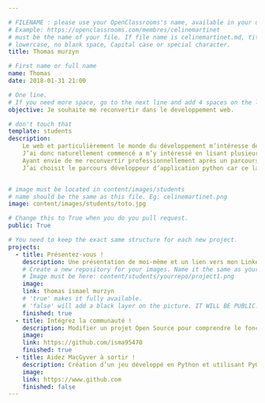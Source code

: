```yaml
---

# FILENAME : please use your OpenClassrooms's name, available in your url.
# Example: https://openclassrooms.com/membres/celinemartinet
# must be the name of your file. If file name is celinemartinet.md, title is celinemartinet.
# lowercase, no blank space, Capital case or special character.
title: Thomas murzyn

# First name or full name
name: Thomas
date: 2018-01-31 21:00

# One line.
# If you need more space, go to the next line and add 4 spaces on the left, as in 'description'.
objective: Je souhaite me reconvertir dans le developpement web.

# don't touch that
template: students
description:
    Le web et particulièrement le monde du développement m’intéresse depuis un certain temps déjà, en effet de nos jour difficile de ne pas constater qu’internet est présent au quotidien dans nos vies.
    J’ai donc naturellement commencé a m’y intéressé en lisant plusieurs articles qui laisse entrevoir un bel avenir au métier du numérique.
    Ayant envie de me reconvertir professionnellement après un parcours scolaire et des expériences plutôt orienté vente/ commerce mais ne me convenant pas j’ai décider de franchir le pas et de me lancer à la fin de mon cdd vers une reconversion professionnelle dans le développement.
    J’ai choisit le parcours développeur d’application python car ce langage semble avoir un bel avenir devant lui selon les sondages récent il a été élu meilleur langage de l’année 2017, et il est également connu pour être un langage assez clair et simple donc idéal pour débuter.


# image must be located in content/images/students
# name should be the same as this file. Eg: celinemartinet.png
image: content/images/students/toto.jpg

# Change this to True when you do you pull request.
public: True

# You need to keep the exact same structure for each new project.
projects:
  - title: Présentez-vous !
    description: Une présentation de moi-même et un lien vers mon LinkedIn.
    # Create a new repository for your images. Name it the same as your nickname and profile picture.
    # Image must be here: content/students/yourrepo/project1.png
    image: 
    link: thomas ismael murzyn
    # 'true' makes it fully available.
    # 'false' will add a black layer on the picture. IT WILL BE PUBLIC!
    finished: true
  - title: Intégrez la communauté !
    description: Modifier un projet Open Source pour comprendre le fonctionnement de Git, de Github et des pull requests. 
    image: 
    link: https://github.com/isma95470
    finished: true
  - title: Aidez MacGyver à sortir !
    description: Création d’un jeu développé en Python et utilisant PyGame.
    image: 
    link: https://www.github.com
    finished: false
---
```

